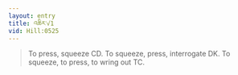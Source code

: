 ```yaml
---
layout: entry
title: འཆིར་√1
vid: Hill:0525
---
```

> To press, squeeze CD\. To squeeze, press, interrogate DK\. To squeeze, to press, to wring out TC\.


